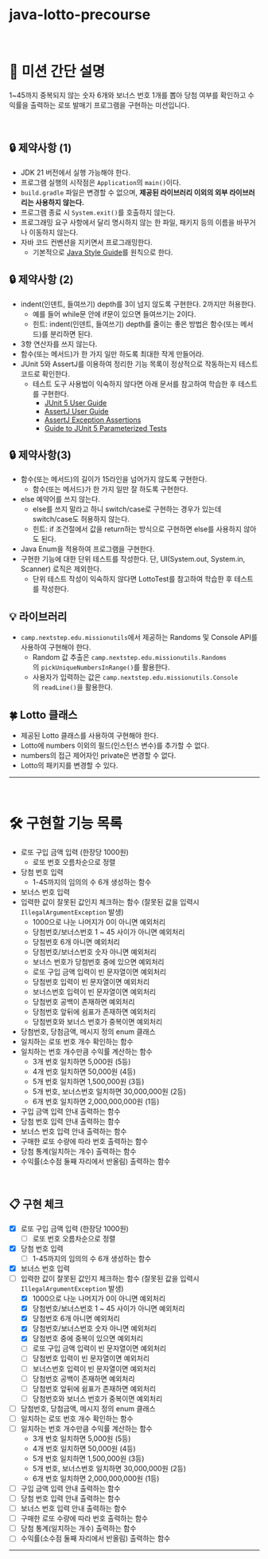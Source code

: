 # java-lotto-precourse

<br>

# 🚀 미션 간단 설명

1~45까지 중복되지 않는 숫자 6개와 보너스 번호 1개를 뽑아 당첨 여부를 확인하고 수익률을 출력하는 로또 발매기 프로그램을 구현하는 미션입니다.

<br>

## 🔒 제약사항 (1)

- JDK 21 버전에서 실행 가능해야 한다.
- 프로그램 실행의 시작점은 `Application`의 `main()`이다.
- `build.gradle` 파일은 변경할 수 없으며, **제공된 라이브러리 이외의 외부 라이브러리는 사용하지 않는다.**
- 프로그램 종료 시 `System.exit()`를 호출하지 않는다.
- 프로그래밍 요구 사항에서 달리 명시하지 않는 한 파일, 패키지 등의 이름을 바꾸거나 이동하지 않는다.
- 자바 코드 컨벤션을 지키면서 프로그래밍한다.
    - 기본적으로 [Java Style Guide](https://github.com/woowacourse/woowacourse-docs/blob/main/styleguide/java)를 원칙으로 한다.

## 🔒 제약사항 (2)

- indent(인덴트, 들여쓰기) depth를 3이 넘지 않도록 구현한다. 2까지만 허용한다.
    - 예를 들어 while문 안에 if문이 있으면 들여쓰기는 2이다.
    - 힌트: indent(인덴트, 들여쓰기) depth를 줄이는 좋은 방법은 함수(또는 메서드)를 분리하면 된다.
- 3항 연산자를 쓰지 않는다.
- 함수(또는 메서드)가 한 가지 일만 하도록 최대한 작게 만들어라.
- JUnit 5와 AssertJ를 이용하여 정리한 기능 목록이 정상적으로 작동하는지 테스트 코드로 확인한다.
    - 테스트 도구 사용법이 익숙하지 않다면 아래 문서를 참고하여 학습한 후 테스트를 구현한다.
        - [JUnit 5 User Guide](https://junit.org/junit5/docs/current/user-guide)
        - [AssertJ User Guide](https://assertj.github.io/doc)
        - [AssertJ Exception Assertions](https://www.baeldung.com/assertj-exception-assertion)
        - [Guide to JUnit 5 Parameterized Tests](https://www.baeldung.com/parameterized-tests-junit-5)

## 🔒 제약사항(3)

- 함수(또는 메서드)의 길이가 15라인을 넘어가지 않도록 구현한다.
    - 함수(또는 메서드)가 한 가지 일만 잘 하도록 구현한다.
- else 예약어를 쓰지 않는다.
    - else를 쓰지 말라고 하니 switch/case로 구현하는 경우가 있는데 switch/case도 허용하지 않는다.
    - 힌트: if 조건절에서 값을 return하는 방식으로 구현하면 else를 사용하지 않아도 된다.
- Java Enum을 적용하여 프로그램을 구현한다.
- 구현한 기능에 대한 단위 테스트를 작성한다. 단, UI(System.out, System.in, Scanner) 로직은 제외한다.
    - 단위 테스트 작성이 익숙하지 않다면 LottoTest를 참고하여 학습한 후 테스트를 작성한다.

## 💡 라이브러리

- `camp.nextstep.edu.missionutils`에서 제공하는 Randoms 및 Console API를 사용하여 구현해야 한다.
    - Random 값 추출은 `camp.nextstep.edu.missionutils.Randoms`의 `pickUniqueNumbersInRange()`를 활용한다.
    - 사용자가 입력하는 값은 `camp.nextstep.edu.missionutils.Console`의 `readLine()`을 활용한다.


## **🍀 Lotto 클래스**

- 제공된 Lotto 클래스를 사용하여 구현해야 한다.
- Lotto에 numbers 이외의 필드(인스턴스 변수)를 추가할 수 없다.
- numbers의 접근 제어자인 private은 변경할 수 없다.
- Lotto의 패키지를 변경할 수 있다.

---

<br>

# 🛠️ 구현할 기능 목록
- 로또 구입 금액 입력 (한장당 1000원)
    - 로또 번호 오름차순으로 정렬
- 당첨 번호 입력
    - 1-45까지의 임의의 수 6개 생성하는 함수
- 보너스 번호 입력
- 입력한 값이 잘못된 값인지 체크하는 함수 (잘못된 값을 입력시 `IllegalArgumentException` 발생)
    - 1000으로 나눈 나머지가 0이 아니면 예외처리
    - 당첨번호/보너스번호 1 ~ 45 사이가 아니면 예외처리
    - 당첨번호 6개 아니면 예외처리
    - 당첨번호/보너스번호 숫자 아니면 예외처리
    - 보너스 번호가 당첨번호 중에 있으면 예외처리
    - 로또 구입 금액 입력이 빈 문자열이면 예외처리
    - 당첨번호 입력이 빈 문자열이면 예외처리
    - 보너스번호 입력이 빈 문자열이면 예외처리
    - 당첨번호 공백이 존재하면 예외처리
    - 당첨번호 앞뒤에 쉼표가 존재하면 예외처리
    - 당첨번호와 보너스 번호가 중복이면 예외처리
- 당첨번호, 당첨금액, 메시지 정의 enum 클래스
- 일치하는 로또 번호 개수 확인하는 함수
- 일치하는 번호 개수만큼 수익률 계산하는 함수
    - 3개 번호 일치하면 5,000원 (5등)
    - 4개 번호 일치하면 50,000원 (4등)
    - 5개 번호 일치하면 1,500,000원 (3등)
    - 5개 번호, 보너스번호 일치하면 30,000,000원 (2등)
    - 6개 번호 일치하면 2,000,000,000원 (1등)
- 구입 금액 입력 안내 출력하는 함수
- 당첨 번호 입력 안내 출력하는 함수
- 보너스 번호 입력 안내 출력하는 함수
- 구매한 로또 수량에 따라 번호 출력하는 함수
- 당첨 통계(일치하는 개수) 출력하는 함수
- 수익률(소수점 둘째 자리에서 반올림) 출력하는 함수

<br> 

## 📋 구현 체크
- [x] 로또 구입 금액 입력 (한장당 1000원)
  - [ ] 로또 번호 오름차순으로 정렬
- [x] 당첨 번호 입력
  - [ ] 1-45까지의 임의의 수 6개 생성하는 함수
- [x] 보너스 번호 입력
- [ ] 입력한 값이 잘못된 값인지 체크하는 함수 (잘못된 값을 입력시 `IllegalArgumentException` 발생)
  - [x] 1000으로 나눈 나머지가 0이 아니면 예외처리
  - [x] 당첨번호/보너스번호 1 ~ 45 사이가 아니면 예외처리
  - [x] 당첨번호 6개 아니면 예외처리
  - [x] 당첨번호/보너스번호 숫자 아니면 예외처리
  - [x] 당첨번호 중에 중복이 있으면 예외처리
  - [ ] 로또 구입 금액 입력이 빈 문자열이면 예외처리
  - [ ] 당첨번호 입력이 빈 문자열이면 예외처리
  - [ ] 보너스번호 입력이 빈 문자열이면 예외처리
  - [ ] 당첨번호 공백이 존재하면 예외처리
  - [ ] 당첨번호 앞뒤에 쉼표가 존재하면 예외처리
  - [ ] 당첨번호와 보너스 번호가 중복이면 예외처리
- [ ] 당첨번호, 당첨금액, 메시지 정의 enum 클래스
- [ ] 일치하는 로또 번호 개수 확인하는 함수
- [ ] 일치하는 번호 개수만큼 수익률 계산하는 함수
  - 3개 번호 일치하면 5,000원 (5등)
  - 4개 번호 일치하면 50,000원 (4등)
  - 5개 번호 일치하면 1,500,000원 (3등)
  - 5개 번호, 보너스번호 일치하면 30,000,000원 (2등)
  - 6개 번호 일치하면 2,000,000,000원 (1등)
- [ ] 구입 금액 입력 안내 출력하는 함수
- [ ] 당첨 번호 입력 안내 출력하는 함수
- [ ] 보너스 번호 입력 안내 출력하는 함수
- [ ] 구매한 로또 수량에 따라 번호 출력하는 함수
- [ ] 당첨 통계(일치하는 개수) 출력하는 함수
- [ ] 수익률(소수점 둘째 자리에서 반올림) 출력하는 함수
---
